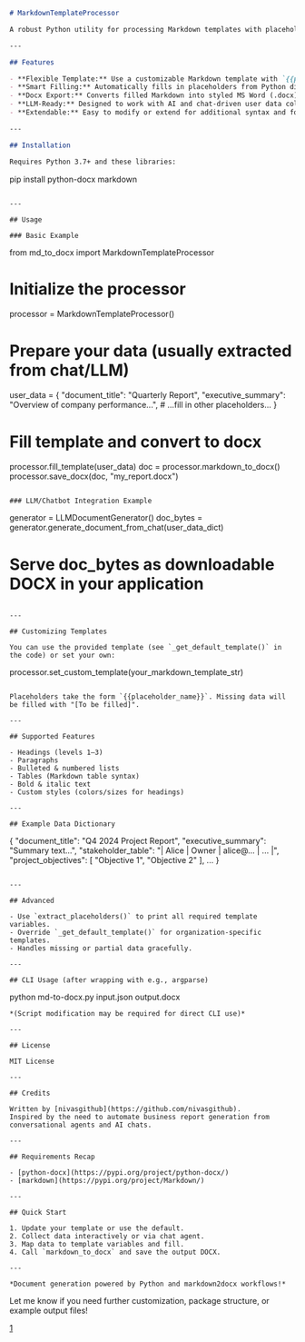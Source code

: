 

```markdown
# MarkdownTemplateProcessor

A robust Python utility for processing Markdown templates with placeholders, filling them dynamically (e.g., from chat data or LLM output), and exporting the completed report to DOCX format. Especially suited for AI agents or chatbots requiring structured document generation.

---

## Features

- **Flexible Template:** Use a customizable Markdown template with `{{placeholder}}` variables for any report.
- **Smart Filling:** Automatically fills in placeholders from Python dictionaries, lists, or nested structures.
- **Docx Export:** Converts filled Markdown into styled MS Word (.docx) files, including tables and bullet lists.
- **LLM-Ready:** Designed to work with AI and chat-driven user data collection flows.
- **Extendable:** Easy to modify or extend for additional syntax and formatting needs.

---

## Installation

Requires Python 3.7+ and these libraries:

```
pip install python-docx markdown
```

---

## Usage

### Basic Example

```
from md_to_docx import MarkdownTemplateProcessor

# Initialize the processor
processor = MarkdownTemplateProcessor()

# Prepare your data (usually extracted from chat/LLM)
user_data = {
    "document_title": "Quarterly Report",
    "executive_summary": "Overview of company performance...",
    # ...fill in other placeholders...
}

# Fill template and convert to docx
processor.fill_template(user_data)
doc = processor.markdown_to_docx()
processor.save_docx(doc, "my_report.docx")
```

### LLM/Chatbot Integration Example

```
generator = LLMDocumentGenerator()
doc_bytes = generator.generate_document_from_chat(user_data_dict)
# Serve doc_bytes as downloadable DOCX in your application
```

---

## Customizing Templates

You can use the provided template (see `_get_default_template()` in the code) or set your own:

```
processor.set_custom_template(your_markdown_template_str)
```

Placeholders take the form `{{placeholder_name}}`. Missing data will be filled with "[To be filled]".

---

## Supported Features

- Headings (levels 1–3)
- Paragraphs
- Bulleted & numbered lists
- Tables (Markdown table syntax)
- Bold & italic text
- Custom styles (colors/sizes for headings)

---

## Example Data Dictionary

```
{
    "document_title": "Q4 2024 Project Report",
    "executive_summary": "Summary text...",
    "stakeholder_table": "| Alice | Owner | alice@... | ... |",
    "project_objectives": [
        "Objective 1",
        "Objective 2"
    ],
    ...
}
```

---

## Advanced

- Use `extract_placeholders()` to print all required template variables.
- Override `_get_default_template()` for organization-specific templates.
- Handles missing or partial data gracefully.

---

## CLI Usage (after wrapping with e.g., argparse)

```
python md-to-docx.py input.json output.docx
```
*(Script modification may be required for direct CLI use)*

---

## License

MIT License

---

## Credits

Written by [nivasgithub](https://github.com/nivasgithub).  
Inspired by the need to automate business report generation from conversational agents and AI chats.

---

## Requirements Recap

- [python-docx](https://pypi.org/project/python-docx/)
- [markdown](https://pypi.org/project/Markdown/)

---

## Quick Start

1. Update your template or use the default.
2. Collect data interactively or via chat agent.
3. Map data to template variables and fill.
4. Call `markdown_to_docx` and save the output DOCX.

---

*Document generation powered by Python and markdown2docx workflows!*

```

Let me know if you need further customization, package structure, or example output files!

[1](https://www.perplexity.ai/search/myrequirement-is-to-convert-th-zLV_Sg9.QU.OQNgbjqha3Q)
